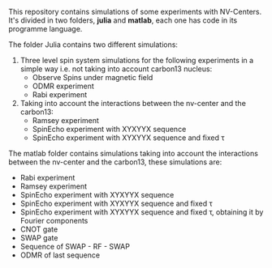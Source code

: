 This repository contains simulations of some experiments with NV-Centers. It's divided in two folders, **julia** and **matlab**, each one has code in its programme language.

The folder Julia contains two different simulations:
1. Three level spin system simulations for the following experiments in a simple way i.e. not taking into account carbon13 nucleus:
    * Observe Spins under magnetic field
    * ODMR experiment
    * Rabi experiment 
2. Taking into account the interactions between the nv-center and the carbon13:
    * Ramsey experiment
    * SpinEcho experiment with XYXYYX sequence
    * SpinEcho experiment with XYXYYX sequence and fixed τ

The matlab folder contains simulations taking into account the interactions between the nv-center and the carbon13, these simulations are:
* Rabi experiment 
* Ramsey experiment
* SpinEcho experiment with XYXYYX sequence
* SpinEcho experiment with XYXYYX sequence and fixed τ
* SpinEcho experiment with XYXYYX sequence and fixed τ, obtaining it by Fourier components
*  CNOT gate
* SWAP gate
* Sequence of SWAP - RF - SWAP
* ODMR of last sequence